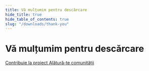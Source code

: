 ```yaml
---
title: Vă mulțumim pentru descărcare
hide_title: true
hide_table_of_contents: true
slug: "/downloads/thank-you"
---
```


<div className="text-center margin-top--xl">

# Vă mulțumim pentru descărcare

<div className="row margin-bottom--lg padding--sm flex-center">
<a className="button button--outline button--warning button--lg margin--sm" href="/contributing">
  Contribuie la proiect
</a>
<a className="button button--outline button--info button--lg margin--sm" href="https://linwood.dev/matrix">
  Alătură-te comunității
</a>

</div>

</div>
